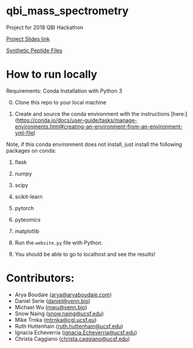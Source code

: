 # qbi_mass_spectrometry
Project for 2018 QBI Hackathon

[Project Slides link](https://docs.google.com/presentation/d/17TRaUvE4mK7D0b4Vhk5TQQrgMYXrxbx80U_s4TEl7ro/edit#slide=id.g44aca8a55f_3_8)

[Synthetic Peptide Files](https://drive.google.com/drive/u/1/folders/19WlyREvMSJO0nS80i8XNdeO0a5l6AdKQ)

# How to run locally

Requirements: Conda Installation with Python 3

0. Clone this repo to your local machine

1. Create and source the conda environment with the instructions [here:] (https://conda.io/docs/user-guide/tasks/manage-environments.html#creating-an-environment-from-an-environment-yml-file)

Note, if this conda environment does not install, just install the following packages on conda:

1. flask
2. numpy
3. scipy
4. scikit-learn
5. pytorch
6. pyteomics
7. matplotlib

2. Run the `website.py` file with Python.

3. You should be able to go to localhost and see the results!


# Contributors:

- Arya Boudaie (arya@aryaboudaie.com)
- Daniel Serie (daniel@venn.bio)
- Michael Wu (mwu@venn.bio)
- Snow Naing (snow.naing@ucsf.edu)
- Mike Trnka (mtrnka@cgl.ucsf.eu)
- Ruth Huttenhain (ruth.huttenhain@ucsf.edu)
- Ignacia Echeverria (ignacia.Echeverria@ucsf.edu)
- Christa Caggiano (christa.caggiano@ucsf.edu)
